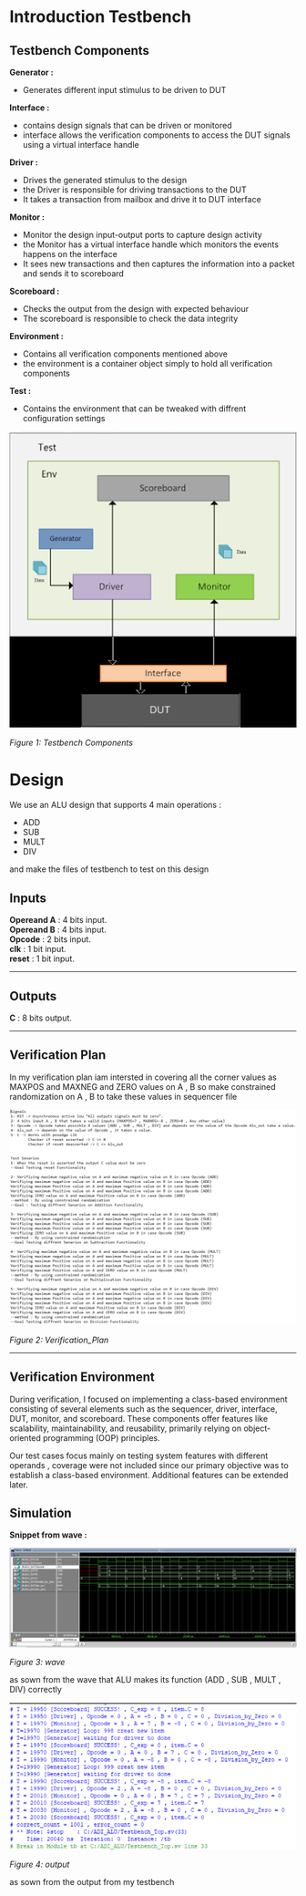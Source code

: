# Introduction Testbench
## Testbench Components
**Generator :**

- Generates different input stimulus to be driven to DUT

**Interface :**

- contains design signals that can be driven or monitored
- interface allows the verification components to access the DUT signals using a virtual interface handle

**Driver :**

- Drives the generated stimulus to the design
- the Driver is responsible for driving transactions to the DUT 
- It takes a transaction from mailbox and drive it to DUT interface

**Monitor :**

- Monitor the design input-output ports to capture design activity
- the Monitor has a virtual interface handle which monitors the events happens on the interface 
- It sees new transactions and then captures the information into a packet and sends it to scoreboard

**Scoreboard :**

- Checks the output from the design with expected behaviour
- The scoreboard is responsible to check the data integrity 

**Environment :**

- Contains all verification components mentioned above
- the environment is a container object simply to hold all verification components

**Test :**

- Contains the environment that can be tweaked with diffrent configuration settings

![Testbench Components](image/Testbench_Components.png)

*Figure 1: Testbench Components*


# Design 

We use an ALU design that supports 4 main operations :
- ADD
- SUB
- MULT
- DIV

and make the files of testbench to test on this design

## Inputs  
**Opereand A** : 4 bits input.<br>
**Opereand B** : 4 bits input.<br>
**Opcode** : 2 bits input.<br>
**clk** : 1 bit input.<br>
**reset** : 1 bit input.<br>


---
## Outputs  
**C** : 8 bits output.<br>

---
## Verification Plan

In my verification plan iam intersted in covering all the corner values as MAXPOS and MAXNEG and ZERO values on A , B so make constrained randomization on A , B to take these values in sequencer file

![Verification_Plan](image/Verification_Plan.png)

*Figure 2: Verification_Plan*

---
## Verification Environment

During verification, I focused on implementing a class-based environment consisting of several elements such as the sequencer, driver, interface, DUT, monitor, and scoreboard. These components offer features like scalability, maintainability, and reusability, primarily relying on object-oriented programming (OOP) principles.

Our test cases focus mainly on testing system features with different operands , coverage were not included since our primary objective was to establish a class-based environment. Additional features can be extended later.

## Simulation
**Snippet from wave :**

![wave_1](image/wave_1.png)

*Figure 3: wave*

as sown from the wave that ALU makes its function (ADD , SUB , MULT , DIV) correctly

![output](image/output.png)

*Figure 4: output*

as sown from the output from my testbench








